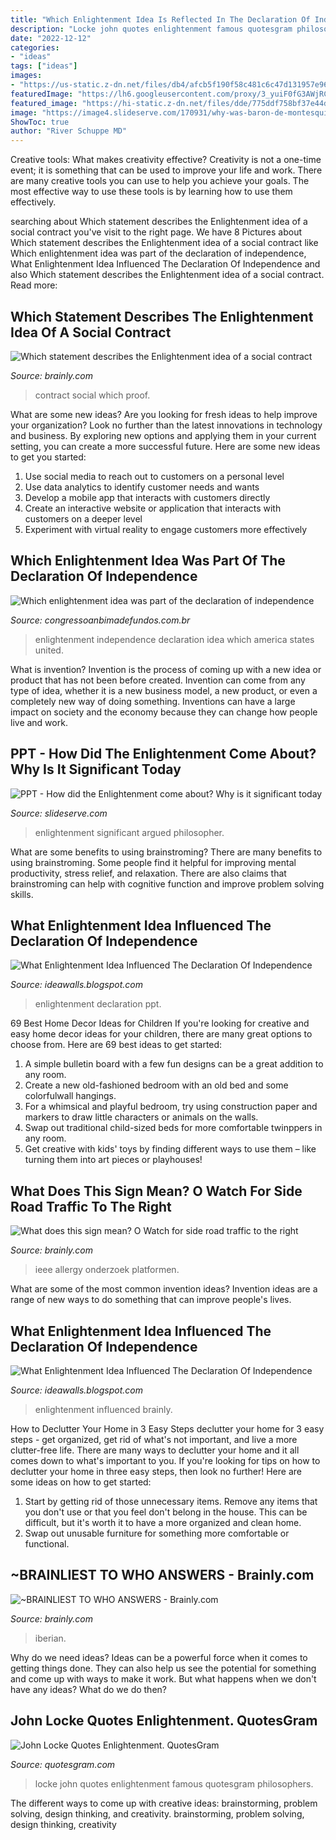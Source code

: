 ```yaml
---
title: "Which Enlightenment Idea Is Reflected In The Declaration Of Independence Brainly ~ Enlightenment Declaration Ppt"
description: "Locke john quotes enlightenment famous quotesgram philosophers"
date: "2022-12-12"
categories:
- "ideas"
tags: ["ideas"]
images:
- "https://us-static.z-dn.net/files/db4/afcb5f190f58c481c6c47d131957e961.png"
featuredImage: "https://lh6.googleusercontent.com/proxy/3_yuiF0fG3AWjRCqKEbHyn9Yq9QpN5MU2ijCAjxT0xMIcEiL80Hf0Baevlrd-8JWhq0KVZu-6sSIXMqS7uVjPlRO7ikFFUIuP9tZRCEodM_PQyCdU5UdS2Pr2akYI4TL4clA6Yo=s0-d"
featured_image: "https://hi-static.z-dn.net/files/dde/775ddf758bf37e44da45fe0913fadc86.jpg"
image: "https://image4.slideserve.com/170931/why-was-baron-de-montesquieu-significant-to-the-enlightenment-l.jpg"
ShowToc: true
author: "River Schuppe MD"
---
```



Creative tools: What makes creativity effective?
Creativity is not a one-time event; it is something that can be used to improve your life and work. There are many creative tools you can use to help you achieve your goals. The most effective way to use these tools is by learning how to use them effectively.

	

		
searching about Which statement describes the Enlightenment idea of a social contract you've visit to the right page. We have 8 Pictures about Which statement describes the Enlightenment idea of a social contract like Which enlightenment idea was part of the declaration of independence, What Enlightenment Idea Influenced The Declaration Of Independence and also Which statement describes the Enlightenment idea of a social contract. Read more:
		
    
## Which Statement Describes The Enlightenment Idea Of A Social Contract

<img loading=lazy src="https://us-static.z-dn.net/files/d52/cee5e77d3f9c02b202c0e8d6d1d3b619.png" onerror="this.onerror=null;this.src='https://tse1.mm.bing.net/th?id=OIP.a0vVSmftj4OlEY7n8Wan4QHaBk&amp;pid=15.1';" alt="Which statement describes the Enlightenment idea of a social contract">

_Source: brainly.com_

>contract social which proof. 

	

What are some new ideas?
Are you looking for fresh ideas to help improve your organization? Look no further than the latest innovations in technology and business. By exploring new options and applying them in your current setting, you can create a more successful future. Here are some new ideas to get you started: 
1. Use social media to reach out to customers on a personal level 
2. Use data analytics to identify customer needs and wants 
3. Develop a mobile app that interacts with customers directly 
4. Create an interactive website or application that interacts with customers on a deeper level 
5. Experiment with virtual reality to engage customers more effectively 

    
## Which Enlightenment Idea Was Part Of The Declaration Of Independence

<img loading=lazy src="https://www.learningliftoff.com/wp-content/uploads/2014/12/Enlightenment-Ideas-730x390.jpg" onerror="this.onerror=null;this.src='https://tse2.mm.bing.net/th?id=OIP.4B_0Jcs6MpZLzicLsoiwdwHaD9&amp;pid=15.1';" alt="Which enlightenment idea was part of the declaration of independence">

_Source: congressoanbimadefundos.com.br_

>enlightenment independence declaration idea which america states united. 

	

What is invention?
Invention is the process of coming up with a new idea or product that has not been before created. Invention can come from any type of idea, whether it is a new business model, a new product, or even a completely new way of doing something. Inventions can have a large impact on society and the economy because they can change how people live and work.

    
## PPT - How Did The Enlightenment Come About? Why Is It Significant Today

<img loading=lazy src="https://image4.slideserve.com/170931/why-was-baron-de-montesquieu-significant-to-the-enlightenment-l.jpg" onerror="this.onerror=null;this.src='https://tse2.mm.bing.net/th?id=OIP.w0ZlkzyakJ7Yq4G0BOR4AgHaFj&amp;pid=15.1';" alt="PPT - How did the Enlightenment come about? Why is it significant today">

_Source: slideserve.com_

>enlightenment significant argued philosopher. 

	

What are some benefits to using brainstroming?
There are many benefits to using brainstroming. Some people find it helpful for improving mental productivity, stress relief, and relaxation. There are also claims that brainstroming can help with cognitive function and improve problem solving skills.

    
## What Enlightenment Idea Influenced The Declaration Of Independence

<img loading=lazy src="https://lh6.googleusercontent.com/proxy/3_yuiF0fG3AWjRCqKEbHyn9Yq9QpN5MU2ijCAjxT0xMIcEiL80Hf0Baevlrd-8JWhq0KVZu-6sSIXMqS7uVjPlRO7ikFFUIuP9tZRCEodM_PQyCdU5UdS2Pr2akYI4TL4clA6Yo=s0-d" onerror="this.onerror=null;this.src='https://tse4.mm.bing.net/th?id=OIP.3abEFSh8vgGjlJzjEDx71wHaFj&amp;pid=15.1';" alt="What Enlightenment Idea Influenced The Declaration Of Independence">

_Source: ideawalls.blogspot.com_

>enlightenment declaration ppt. 

	

69 Best Home Decor Ideas for Children
If you're looking for creative and easy home decor ideas for your children, there are many great options to choose from. Here are 69 best ideas to get started: 
1. A simple bulletin board with a few fun designs can be a great addition to any room. 
2. Create a new old-fashioned bedroom with an old bed and some colorfulwall hangings. 
3. For a whimsical and playful bedroom, try using construction paper and markers to draw little characters or animals on the walls. 
4. Swap out traditional child-sized beds for more comfortable twinppers in any room. 
5. Get creative with kids' toys by finding different ways to use them – like turning them into art pieces or playhouses! 

    
## What Does This Sign Mean? O Watch For Side Road Traffic To The Right

<img loading=lazy src="https://us-static.z-dn.net/files/dc9/010ca19a5aa609a3e0cad20f59498cc6.png" onerror="this.onerror=null;this.src='https://tse3.mm.bing.net/th?id=OIP.mpcdRPdArEYk_qslC-gKygHaHa&amp;pid=15.1';" alt="What does this sign mean? O Watch for side road traffic to the right">

_Source: brainly.com_

>ieee allergy onderzoek platformen. 

	

What are some of the most common invention ideas?
Invention ideas are a range of new ways to do something that can improve people's lives.

    
## What Enlightenment Idea Influenced The Declaration Of Independence

<img loading=lazy src="https://hi-static.z-dn.net/files/dde/775ddf758bf37e44da45fe0913fadc86.jpg" onerror="this.onerror=null;this.src='https://tse2.mm.bing.net/th?id=OIP.EDTjBfPIYOZLt1UMsP3iIwHaFl&amp;pid=15.1';" alt="What Enlightenment Idea Influenced The Declaration Of Independence">

_Source: ideawalls.blogspot.com_

>enlightenment influenced brainly. 

	

How to Declutter Your Home in 3 Easy Steps
declutter your home for 3 easy steps - get organized, get rid of what's not important, and live a more clutter-free life.
There are many ways to declutter your home and it all comes down to what's important to you. If you're looking for tips on how to declutter your home in three easy steps, then look no further! Here are some ideas on how to get started: 

1. Start by getting rid of those unnecessary items. Remove any items that you don't use or that you feel don't belong in the house. This can be difficult, but it's worth it to have a more organized and clean home. 
2. Swap out unusable furniture for something more comfortable or functional.

    
## ~BRAINLIEST TO WHO ANSWERS - Brainly.com

<img loading=lazy src="https://us-static.z-dn.net/files/db4/afcb5f190f58c481c6c47d131957e961.png" onerror="this.onerror=null;this.src='https://tse3.mm.bing.net/th?id=OIP.FCotT4FbqbaEBXih48-sOgAAAA&amp;pid=15.1';" alt="~BRAINLIEST TO WHO ANSWERS - Brainly.com">

_Source: brainly.com_

>iberian. 

	

Why do we need ideas?
Ideas can be a powerful force when it comes to getting things done. They can also help us see the potential for something and come up with ways to make it work. But what happens when we don't have any ideas? What do we do then?

    
## John Locke Quotes Enlightenment. QuotesGram

<img loading=lazy src="https://cdn.quotesgram.com/img/64/0/35084054-john-locke-quotes-hd-wallpaper-13.jpg" onerror="this.onerror=null;this.src='https://tse2.mm.bing.net/th?id=OIP.pWPgcrAIJNDVpSD9UZMZrAHaFj&amp;pid=15.1';" alt="John Locke Quotes Enlightenment. QuotesGram">

_Source: quotesgram.com_

>locke john quotes enlightenment famous quotesgram philosophers. 

	

The different ways to come up with creative ideas: brainstorming, problem solving, design thinking, and creativity.
brainstorming, problem solving, design thinking, creativity

